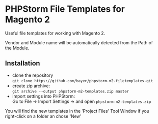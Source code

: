 # PHPStorm File Templates for Magento 2
Useful file templates for working with Magento 2.

Vendor and Module name will be automatically detected from the Path of the Module.

## Installation
* clone the repository  
`git clone https://github.com/bayer/phpstorm-m2-filetemplates.git`
* create zip archive:  
`git archive --output phpstorm-m2-templates.zip master`
* import settings into PHPStorm:  
Go to File -> Import Settings -> and open `phpstorm-m2-templates.zip`

You will find the new templates in the 'Project Files' Tool Window if you right-click on a folder an chose 'New'

